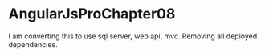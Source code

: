 AngularJsProChapter08
=====================

I am converting this to use sql server, web api, mvc.  Removing all deployed dependencies.

